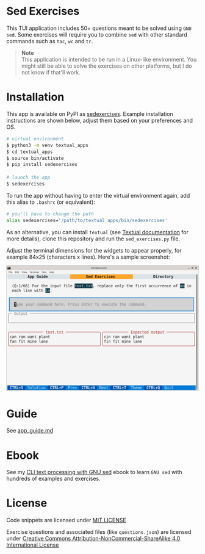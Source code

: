 # Sed Exercises

This TUI application includes 50+ questions meant to be solved using `GNU sed`. Some exercises will require you to combine `sed` with other standard commands such as `tac`, `wc` and `tr`.

> **Note**  
> This application is intended to be run in a Linux-like environment. You might still be able to solve the exercises on other platforms, but I do not know if that'll work.

# Installation

This app is available on PyPI as [sedexercises](https://pypi.org/project/sedexercises/). Example installation instructions are shown below, adjust them based on your preferences and OS.

```bash
# virtual environment
$ python3 -m venv textual_apps
$ cd textual_apps
$ source bin/activate
$ pip install sedexercises

# launch the app
$ sedexercises
```

To run the app without having to enter the virtual environment again, add this alias to `.bashrc` (or equivalent):

```bash
# you'll have to change the path
alias sedexercises='/path/to/textual_apps/bin/sedexercises'
```

As an alternative, you can install `textual` (see [Textual documentation](https://textual.textualize.io/getting_started/) for more details), clone this repository and run the `sed_exercises.py` file.

Adjust the terminal dimensions for the widgets to appear properly, for example 84x25 (characters x lines). Here's a sample screenshot:

<p align="center"><img src="./sed_exercises.png" alt="Sample screenshot for Sed exercises" /></p>

# Guide

See [app_guide.md](./app_guide.md)

# Ebook

See my [CLI text processing with GNU sed](https://github.com/learnbyexample/learn_gnused) ebook to learn `GNU sed` with hundreds of examples and exercises.

# License

Code snippets are licensed under [MIT LICENSE](../LICENSE)

Exercise questions and associated files (like `questions.json`) are licensed under [Creative Commons Attribution-NonCommercial-ShareAlike 4.0 International License](https://creativecommons.org/licenses/by-nc-sa/4.0/)

